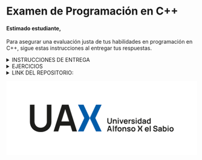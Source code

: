 # Examen de Programación en C++
#### Estimado estudiante,
Para asegurar una evaluación justa de tus habilidades en programación en C++, sigue estas instrucciones al entregar tus respuestas.

<details>
  <summary>INSTRUCCIONES DE ENTREGA</summary>
<details>
  <summary>Repositorio en GitHub: </summary>

  Crea un repositorio privado en GitHub para este examen y compártelo solo después de la revisión si así lo deseas.

</details>
<details>
  <summary>Fichero ZIP</summary>

Al finalizar, descarga tu repositorio como un archivo ZIP con el nombre Apellido_Nombre_ExamenCPP.zip.

</details>
<details>
  <summary>Archivo README.md: </summary>

Incluye un archivo README.md en el repositorio, que contenga:
Un enlace directo al repositorio.
Una breve descripción de cada ejercicio resuelto y el archivo donde se encuentra.
Usa Markdown para estructurar tu README.

</details>
<details>
  <summary>Entrega: </summary>

Sube el archivo ZIP a la plataforma indicada antes de la fecha límite.

</details>
<details>
  <summary>Aspectos Adicionales: </summary>

Organiza y comenta tu código para que sea fácil de leer y entender.
Si utilizas referencias externas, inclúyelas en el README.md.

</details>

</details>

<details>
  <summary>EJERCICIOS</summary>
<details>
  <summary>EJ1</summary>

EJ 1

</details>
<details>
  <summary>EJ2</summary>

EJ 2

</details>
<details>
  <summary>EJ3</summary>

EJ 3

</details>
<details>
  <summary>EJ4</summary>

EJ 4

</details>
</details>
<details>
  <summary>LINK DEL REPOSITORIO:</summary>

  [Repositorio GitHub](https://github.com/Maaaikol/README.git)

</details>

![Mi Imagen](uax_logo_nuevo.png)
